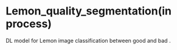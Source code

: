 # Lemon_quality_segmentation(in process)
DL model for Lemon image classification between good and bad . 
